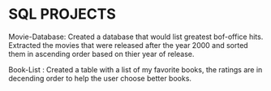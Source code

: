 # SQL PROJECTS

Movie-Database:
Created a database that would list greatest bof-office hits. Extracted the movies that were released after the year 2000 and sorted them in ascending order based on thier year of release. 

Book-List :
Created a table with a list of my favorite books, the ratings are in decending order to help the user choose better books. 
